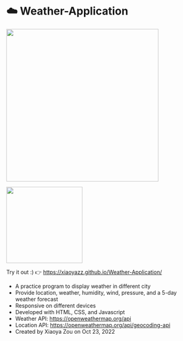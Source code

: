 # ☁️ Weather-Application
<p><img width="400" src="https://user-images.githubusercontent.com/84748829/197621859-bbbaeb06-8ed4-4643-8ca8-74275d5f82de.JPG"></p>
<p><img width="200" src="https://user-images.githubusercontent.com/84748829/197622624-9deb2ca1-c65c-4cba-b030-55e3c3ef63b4.JPG"></p>

Try it out :) 👉 https://xiaoyazz.github.io/Weather-Application/

- A practice program to display weather in different city
- Provide location, weather, humidity, wind, pressure, and a 5-day weather forecast
- Responsive on different devices
- Developed with HTML, CSS, and Javascript
- Weather API: https://openweathermap.org/api
- Location API: https://openweathermap.org/api/geocoding-api
- Created by Xiaoya Zou on Oct 23, 2022
